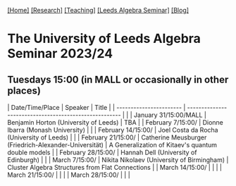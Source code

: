 [[Home]](https://emine-yildirim.github.io/) 
[[Research]](https://emine-yildirim.github.io/Research.html) 
[[Teaching]](https://emine-yildirim.github.io/teaching.html)
[[Leeds Algebra Seminar]](https://emine-yildirim.github.io/seminar.html)
[[Blog]](http://yildirimemine.tumblr.com/)

# The University of Leeds Algebra Seminar 2023/24  
## Tuesdays 15:00 (in MALL or occasionally in other places)

| Date/Time/Place         | Speaker                                                | Title    |
| ----------------------- | ------------------------------------------------------ |          |
| January 31/15:00/MALL   | Benjamin Horton (University of Leeds)                  |  TBA     |
| February 7/15:00/       | Dionne Ibarra   (Monash University)                    |          |
| February 14/15:00/      | Joel Costa da Rocha (University of Leeds)              |          |
| February 21/15:00/      | Catherine Meusburger (Friedrich-Alexander-Universität) | A Generalization of Kitaev's quantum double models  |
| February 28/15:00/      | Hannah Dell (University of Edinburgh)                  |          |
| March 7/15:00/          | Nikita Nikolaev (University of Birmingham)             | Cluster Algebra Structures from Flat Connections    |
| March 14/15:00/         |     |          |
| March 21/15:00/         |     |          |
| March 28/15:00/         |     |          |
